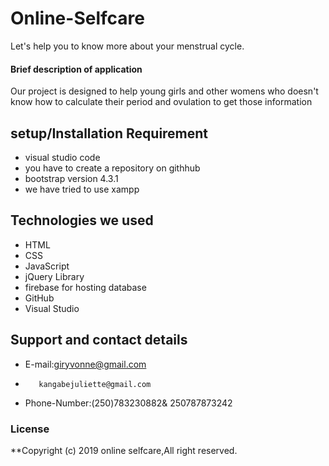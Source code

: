 # Online-Selfcare
Let's help you to know more about your menstrual cycle.
#### Brief description of application
Our project is designed to help young girls and other womens who doesn't know how to calculate their period and ovulation to get those information
## setup/Installation Requirement
* visual studio code
* you have to create a repository on githhub 
* bootstrap version 4.3.1
* we have tried to use xampp
## Technologies we used
* HTML
* CSS
* JavaScript
* jQuery Library
* firebase for hosting database
* GitHub
* Visual Studio
## Support and contact details
* E-mail:giryvonne@gmail.com
*        kangabejuliette@gmail.com 
* Phone-Number:(250)783230882&
                250787873242
### License
**Copyright (c) 2019 online selfcare,All right reserved.

